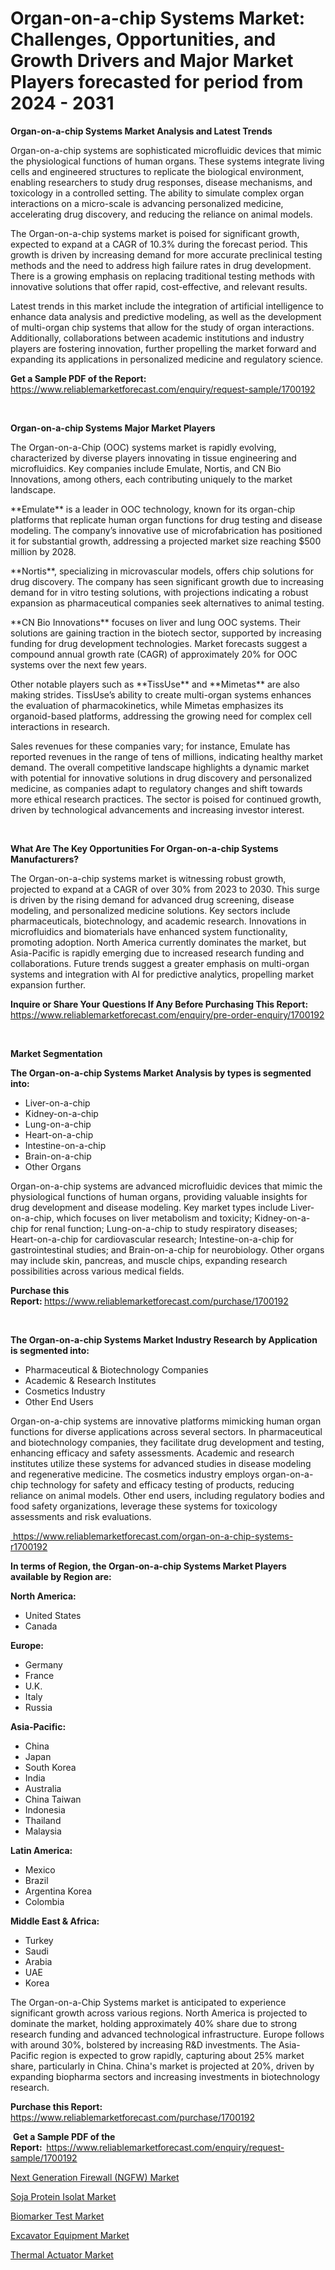 <p><h1>Organ-on-a-chip Systems Market: Challenges, Opportunities, and Growth Drivers and Major Market Players forecasted for period from 2024 - 2031</h1></p><p><strong>Organ-on-a-chip Systems Market Analysis and Latest Trends</strong></p>
<p><p>Organ-on-a-chip systems are sophisticated microfluidic devices that mimic the physiological functions of human organs. These systems integrate living cells and engineered structures to replicate the biological environment, enabling researchers to study drug responses, disease mechanisms, and toxicology in a controlled setting. The ability to simulate complex organ interactions on a micro-scale is advancing personalized medicine, accelerating drug discovery, and reducing the reliance on animal models.</p><p>The Organ-on-a-chip systems market is poised for significant growth, expected to expand at a CAGR of 10.3% during the forecast period. This growth is driven by increasing demand for more accurate preclinical testing methods and the need to address high failure rates in drug development. There is a growing emphasis on replacing traditional testing methods with innovative solutions that offer rapid, cost-effective, and relevant results. </p><p>Latest trends in this market include the integration of artificial intelligence to enhance data analysis and predictive modeling, as well as the development of multi-organ chip systems that allow for the study of organ interactions. Additionally, collaborations between academic institutions and industry players are fostering innovation, further propelling the market forward and expanding its applications in personalized medicine and regulatory science.</p></p>
<p><strong>Get a Sample PDF of the Report:&nbsp;</strong> <a href="https://www.reliablemarketforecast.com/enquiry/request-sample/1700192?utm_campaign=1080&utm_medium=2&utm_source=Github&utm_content=ia&utm_term=21102024&utm_id=organ-on-a-chip-systems">https://www.reliablemarketforecast.com/enquiry/request-sample/1700192</a></p>
<p>&nbsp;</p>
<p><strong>Organ-on-a-chip Systems Major Market Players</strong></p>
<p><p>The Organ-on-a-Chip (OOC) systems market is rapidly evolving, characterized by diverse players innovating in tissue engineering and microfluidics. Key companies include Emulate, Nortis, and CN Bio Innovations, among others, each contributing uniquely to the market landscape.</p><p>**Emulate** is a leader in OOC technology, known for its organ-chip platforms that replicate human organ functions for drug testing and disease modeling. The company’s innovative use of microfabrication has positioned it for substantial growth, addressing a projected market size reaching $500 million by 2028.</p><p>**Nortis**, specializing in microvascular models, offers chip solutions for drug discovery. The company has seen significant growth due to increasing demand for in vitro testing solutions, with projections indicating a robust expansion as pharmaceutical companies seek alternatives to animal testing.</p><p>**CN Bio Innovations** focuses on liver and lung OOC systems. Their solutions are gaining traction in the biotech sector, supported by increasing funding for drug development technologies. Market forecasts suggest a compound annual growth rate (CAGR) of approximately 20% for OOC systems over the next few years.</p><p>Other notable players such as **TissUse** and **Mimetas** are also making strides. TissUse’s ability to create multi-organ systems enhances the evaluation of pharmacokinetics, while Mimetas emphasizes its organoid-based platforms, addressing the growing need for complex cell interactions in research.</p><p>Sales revenues for these companies vary; for instance, Emulate has reported revenues in the range of tens of millions, indicating healthy market demand. The overall competitive landscape highlights a dynamic market with potential for innovative solutions in drug discovery and personalized medicine, as companies adapt to regulatory changes and shift towards more ethical research practices. The sector is poised for continued growth, driven by technological advancements and increasing investor interest.</p></p>
<p>&nbsp;</p>
<p><strong>What Are The Key Opportunities For Organ-on-a-chip Systems Manufacturers?</strong></p>
<p><p>The Organ-on-a-chip systems market is witnessing robust growth, projected to expand at a CAGR of over 30% from 2023 to 2030. This surge is driven by the rising demand for advanced drug screening, disease modeling, and personalized medicine solutions. Key sectors include pharmaceuticals, biotechnology, and academic research. Innovations in microfluidics and biomaterials have enhanced system functionality, promoting adoption. North America currently dominates the market, but Asia-Pacific is rapidly emerging due to increased research funding and collaborations. Future trends suggest a greater emphasis on multi-organ systems and integration with AI for predictive analytics, propelling market expansion further.</p></p>
<p><strong>Inquire or Share Your Questions If Any Before Purchasing This Report:</strong> <a href="https://www.reliablemarketforecast.com/enquiry/pre-order-enquiry/1700192?utm_campaign=1080&utm_medium=2&utm_source=Github&utm_content=ia&utm_term=21102024&utm_id=organ-on-a-chip-systems">https://www.reliablemarketforecast.com/enquiry/pre-order-enquiry/1700192</a></p>
<p>&nbsp;</p>
<p><strong>Market Segmentation</strong></p>
<p><strong>The Organ-on-a-chip Systems Market Analysis by types is segmented into:</strong></p>
<p><ul><li>Liver-on-a-chip</li><li>Kidney-on-a-chip</li><li>Lung-on-a-chip</li><li>Heart-on-a-chip</li><li>Intestine-on-a-chip</li><li>Brain-on-a-chip</li><li>Other Organs</li></ul></p>
<p><p>Organ-on-a-chip systems are advanced microfluidic devices that mimic the physiological functions of human organs, providing valuable insights for drug development and disease modeling. Key market types include Liver-on-a-chip, which focuses on liver metabolism and toxicity; Kidney-on-a-chip for renal function; Lung-on-a-chip to study respiratory diseases; Heart-on-a-chip for cardiovascular research; Intestine-on-a-chip for gastrointestinal studies; and Brain-on-a-chip for neurobiology. Other organs may include skin, pancreas, and muscle chips, expanding research possibilities across various medical fields.</p></p>
<p><strong>Purchase this Report:&nbsp;</strong><a href="https://www.reliablemarketforecast.com/purchase/1700192?utm_campaign=1080&utm_medium=2&utm_source=Github&utm_content=ia&utm_term=21102024&utm_id=organ-on-a-chip-systems">https://www.reliablemarketforecast.com/purchase/1700192</a></p>
<p>&nbsp;</p>
<p><strong>The Organ-on-a-chip Systems Market Industry Research by Application is segmented into:</strong></p>
<p><ul><li>Pharmaceutical & Biotechnology Companies</li><li>Academic & Research Institutes</li><li>Cosmetics Industry</li><li>Other End Users</li></ul></p>
<p><p>Organ-on-a-chip systems are innovative platforms mimicking human organ functions for diverse applications across several sectors. In pharmaceutical and biotechnology companies, they facilitate drug development and testing, enhancing efficacy and safety assessments. Academic and research institutes utilize these systems for advanced studies in disease modeling and regenerative medicine. The cosmetics industry employs organ-on-a-chip technology for safety and efficacy testing of products, reducing reliance on animal models. Other end users, including regulatory bodies and food safety organizations, leverage these systems for toxicology assessments and risk evaluations.</p></p>
<p><a href="https://www.reliablemarketforecast.com/organ-on-a-chip-systems-r1700192?utm_campaign=1080&utm_medium=2&utm_source=Github&utm_content=ia&utm_term=21102024&utm_id=organ-on-a-chip-systems">&nbsp;https://www.reliablemarketforecast.com/organ-on-a-chip-systems-r1700192</a></p>
<p><strong>In terms of Region, the Organ-on-a-chip Systems Market Players available by Region are:</strong></p>
<p>
    <p> <strong> North America: </strong>
        <ul>
            <li>United States</li>
            <li>Canada</li>
        </ul>
        </p> 
    <p> <strong> Europe: </strong>
        <ul>
            <li>Germany</li>
            <li>France</li>
            <li>U.K.</li>
            <li>Italy</li>
            <li>Russia</li>
        </ul>
        </p> 
    <p> <strong> Asia-Pacific: </strong>
        <ul>
            <li>China</li>
            <li>Japan</li>
            <li>South Korea</li>
            <li>India</li>
            <li>Australia</li>
            <li>China Taiwan</li>
            <li>Indonesia</li>
            <li>Thailand</li>
            <li>Malaysia</li>
        </ul>
        </p> 
    <p> <strong> Latin America: </strong>
        <ul>
            <li>Mexico</li>
            <li>Brazil</li>
            <li>Argentina Korea</li>
            <li>Colombia</li>
        </ul>
        </p> 
    <p> <strong> Middle East & Africa: </strong>
        <ul>
            <li>Turkey</li>
            <li>Saudi</li>
            <li>Arabia</li>
            <li>UAE</li>
            <li>Korea</li>
        </ul>
    </p>
    </p>
<p><p>The Organ-on-a-Chip Systems market is anticipated to experience significant growth across various regions. North America is projected to dominate the market, holding approximately 40% share due to strong research funding and advanced technological infrastructure. Europe follows with around 30%, bolstered by increasing R&D investments. The Asia-Pacific region is expected to grow rapidly, capturing about 25% market share, particularly in China. China's market is projected at 20%, driven by expanding biopharma sectors and increasing investments in biotechnology research.</p></p>
<p><strong>Purchase this Report: </strong><a href="https://www.reliablemarketforecast.com/purchase/1700192?utm_campaign=1080&utm_medium=2&utm_source=Github&utm_content=ia&utm_term=21102024&utm_id=organ-on-a-chip-systems">https://www.reliablemarketforecast.com/purchase/1700192</a></p>
<p>&nbsp;<strong>Get a Sample PDF of the Report:&nbsp;&nbsp;</strong><a href="https://www.reliablemarketforecast.com/enquiry/request-sample/1700192?utm_campaign=1080&utm_medium=2&utm_source=Github&utm_content=ia&utm_term=21102024&utm_id=organ-on-a-chip-systems">https://www.reliablemarketforecast.com/enquiry/request-sample/1700192</a></p>
<p><strong></strong></p>
<p><p><a href="https://github.com/lallietva4l/Market-Research-Report-List-1/blob/main/next-generation-firewall-ngfw-market.md?utm_campaign=1080&utm_medium=2&utm_source=Github&utm_content=ia&utm_term=21102024&utm_id=organ-on-a-chip-systems">Next Generation Firewall (NGFW) Market</a></p><p><a href="https://github.com/gareyratsepny/Market-Research-Report-List-1/blob/main/soja-protein-isolat-market.md?utm_campaign=1080&utm_medium=2&utm_source=Github&utm_content=ia&utm_term=21102024&utm_id=organ-on-a-chip-systems">Soja Protein Isolat Market</a></p><p><a href="https://www.linkedin.com/pulse/biomarker-test-market-maturity-analysis-regional-disparities-isuqc?utm_campaign=1080&utm_medium=2&utm_source=Github&utm_content=ia&utm_term=21102024&utm_id=organ-on-a-chip-systems">Biomarker Test Market</a></p><p><a href="https://issuu.com/reportprime-2/docs/excavator-equipment-market-size-203_103fef209bfa91?utm_campaign=1080&utm_medium=2&utm_source=Github&utm_content=ia&utm_term=21102024&utm_id=organ-on-a-chip-systems">Excavator Equipment Market</a></p><p><a href="https://www.linkedin.com/pulse/thermal-actuator-market-dynamics-application-types-6pdie?utm_campaign=1080&utm_medium=2&utm_source=Github&utm_content=ia&utm_term=21102024&utm_id=organ-on-a-chip-systems">Thermal Actuator Market</a></p></p>